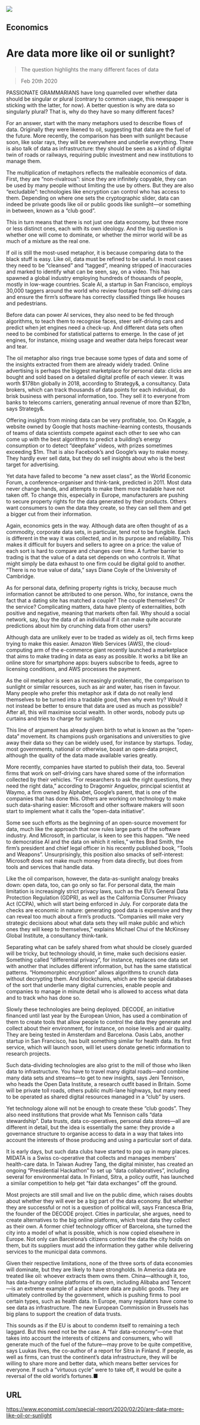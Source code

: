 ![](./images/20200222_SRD002_0.jpg)

## Economics

# Are data more like oil or sunlight?

> The question highlights the many different faces of data

> Feb 20th 2020

PASSIONATE GRAMMARIANS have long quarrelled over whether data should be singular or plural (contrary to common usage, this newspaper is sticking with the latter, for now). A better question is why are data so singularly plural? That is, why do they have so many different faces?

For an answer, start with the many metaphors used to describe flows of data. Originally they were likened to oil, suggesting that data are the fuel of the future. More recently, the comparison has been with sunlight because soon, like solar rays, they will be everywhere and underlie everything. There is also talk of data as infrastructure: they should be seen as a kind of digital twin of roads or railways, requiring public investment and new institutions to manage them.

The multiplication of metaphors reflects the malleable economics of data. First, they are “non-rivalrous”: since they are infinitely copyable, they can be used by many people without limiting the use by others. But they are also “excludable”: technologies like encryption can control who has access to them. Depending on where one sets the cryptographic slider, data can indeed be private goods like oil or public goods like sunlight—or something in between, known as a “club good”.

This in turn means that there is not just one data economy, but three more or less distinct ones, each with its own ideology. And the big question is whether one will come to dominate, or whether the mirror world will be as much of a mixture as the real one.

If oil is still the most-used metaphor, it is because comparing data to the black stuff is easy. Like oil, data must be refined to be useful. In most cases they need to be “cleansed” and “tagged”, meaning stripped of inaccuracies and marked to identify what can be seen, say, on a video. This has spawned a global industry employing hundreds of thousands of people, mostly in low-wage countries. Scale AI, a startup in San Francisco, employs 30,000 taggers around the world who review footage from self-driving cars and ensure the firm’s software has correctly classified things like houses and pedestrians.

Before data can power AI services, they also need to be fed through algorithms, to teach them to recognise faces, steer self-driving cars and predict when jet engines need a check-up. And different data sets often need to be combined for statistical patterns to emerge. In the case of jet engines, for instance, mixing usage and weather data helps forecast wear and tear.

The oil metaphor also rings true because some types of data and some of the insights extracted from them are already widely traded. Online advertising is perhaps the biggest marketplace for personal data: clicks are bought and sold based on a detailed digital profile of each viewer. It was worth $178bn globally in 2018, according to Strategy&, a consultancy. Data brokers, which can track thousands of data points for each individual, do brisk business with personal information, too. They sell it to everyone from banks to telecoms carriers, generating annual revenue of more than $21bn, says Strategy&.

Offering insights from mining data can be very profitable, too. On Kaggle, a website owned by Google that hosts machine-learning contests, thousands of teams of data scientists compete against each other to see who can come up with the best algorithms to predict a building’s energy consumption or to detect “deepfake” videos, with prizes sometimes exceeding $1m. That is also Facebook’s and Google’s way to make money. They hardly ever sell data, but they do sell insights about who is the best target for advertising.

Yet data have failed to become “a new asset class”, as the World Economic Forum, a conference-organiser and think-tank, predicted in 2011. Most data never change hands, and attempts to make them more tradable have not taken off. To change this, especially in Europe, manufacturers are pushing to secure property rights for the data generated by their products. Others want consumers to own the data they create, so they can sell them and get a bigger cut from their information.

Again, economics gets in the way. Although data are often thought of as a commodity, corporate data sets, in particular, tend not to be fungible. Each is different in the way it was collected, and in its purpose and reliability. This makes it difficult for buyers and sellers to agree on a price: the value of each sort is hard to compare and changes over time. A further barrier to trading is that the value of a data set depends on who controls it. What might simply be data exhaust to one firm could be digital gold to another. “There is no true value of data,” says Diane Coyle of the University of Cambridge.

As for personal data, defining property rights is tricky, because much information cannot be attributed to one person. Who, for instance, owns the fact that a dating site has matched a couple? The couple themselves? Or the service? Complicating matters, data have plenty of externalities, both positive and negative, meaning that markets often fail. Why should a social network, say, buy the data of an individual if it can make quite accurate predictions about him by crunching data from other users?

Although data are unlikely ever to be traded as widely as oil, tech firms keep trying to make this easier. Amazon Web Services (AWS), the cloud-computing arm of the e-commerce giant recently launched a marketplace that aims to make trading in data as easy as possible. It works a bit like an online store for smartphone apps: buyers subscribe to feeds, agree to licensing conditions, and AWS processes the payment.

As the oil metaphor is seen as increasingly problematic, the comparison to sunlight or similar resources, such as air and water, has risen in favour. Many people who prefer this metaphor ask if data do not really lend themselves to be turned into a tradable good, then why even try? Would it not instead be better to ensure that data are used as much as possible? After all, this will maximise social wealth. In other words, nobody puts up curtains and tries to charge for sunlight.

This line of argument has already given birth to what is known as the “open-data” movement. Its champions push organisations and universities to give away their data so they can be widely used, for instance by startups. Today, most governments, national or otherwise, boast an open-data project, although the quality of the data made available varies greatly.

More recently, companies have started to publish their data, too. Several firms that work on self-driving cars have shared some of the information collected by their vehicles. “For researchers to ask the right questions, they need the right data,” according to Dragomir Anguelov, principal scientist at Waymo, a firm owned by Alphabet, Google’s parent, that is one of the companies that has done this. Others are working on technology to make such data-sharing easier: Microsoft and other software makers will soon start to implement what it calls the “open-data initiative”.

Some see such efforts as the beginning of an open-source movement for data, much like the approach that now rules large parts of the software industry. And Microsoft, in particular, is keen to see this happen. “We need to democratise AI and the data on which it relies,” writes Brad Smith, the firm’s president and chief legal officer in his recently published book, “Tools and Weapons”. Unsurprisingly, this position also smacks of self-interest: Microsoft does not make much money from data directly, but does from tools and services that handle data.

Like the oil comparison, however, the data-as-sunlight analogy breaks down: open data, too, can go only so far. For personal data, the main limitation is increasingly strict privacy laws, such as the EU’s General Data Protection Regulation (GDPR), as well as the California Consumer Privacy Act (CCPA), which will start being enforced in July. For corporate data the checks are economic in nature: generating good data is expensive and they can reveal too much about a firm’s products. “Companies will make very strategic decisions about what data sets they will make public and which ones they will keep to themselves,” explains Michael Chui of the McKinsey Global Institute, a consultancy think-tank.

Separating what can be safely shared from what should be closely guarded will be tricky, but technology should, in time, make such decisions easier. Something called “differential privacy”, for instance, replaces one data set with another that includes different information, but has the same statistical patterns. “Homomorphic encryption” allows algorithms to crunch data without decrypting them. And blockchains, which are the special databases of the sort that underlie many digital currencies, enable people and companies to manage in minute detail who is allowed to access what data and to track who has done so.

Slowly these technologies are being deployed. DECODE, an initiative financed until last year by the European Union, has used a combination of them to create tools that allow people to control the data they generate and collect about their environment, for instance, on noise levels and air quality. They are being tested in Amsterdam and Barcelona. Oasis Labs, another startup in San Francisco, has built something similar for health data. Its first service, which will launch soon, will let users donate genetic information to research projects.

Such data-dividing technologies are also grist to the mill of those who liken data to infrastructure. You have to travel many digital roads—and combine many data sets and streams—to get to new insights, says Jeni Tennison, who heads the Open Data Institute, a research outfit based in Britain. Some will be private toll roads, others public multi-lane highways, but many need to be operated as shared digital resources managed in a “club” by users.

Yet technology alone will not be enough to create these “club goods”. They also need institutions that provide what Ms Tennison calls “data stewardship”. Data trusts, data co-operatives, personal data stores—all are different in detail, but the idea is essentially the same: they provide a governance structure to organise access to data in a way that takes into account the interests of those producing and using a particular sort of data.

It is early days, but such data clubs have started to pop up in many places. MIDATA is a Swiss co-operative that collects and manages members’ health-care data. In Taiwan Audrey Tang, the digital minister, has created an ongoing “Presidential Hackathon” to set up “data collaboratives”, including several for environmental data. In Finland, Sitra, a policy outfit, has launched a similar competition to help get “fair data exchanges” off the ground.

Most projects are still small and live on the public dime, which raises doubts about whether they will ever be a big part of the data economy. But whether they are successful or not is a question of political will, says Francesca Bria, the founder of the DECODE project. Cities in particular, she argues, need to create alternatives to the big online platforms, which treat data they collect as their own. A former chief technology officer of Barcelona, she turned the city into a model of what is possible, which is now copied elsewhere in Europe. Not only can Barcelona’s citizens control the data the city holds on them, but its suppliers must add the information they gather while delivering services to the municipal data commons.

Given their respective limitations, none of the three sorts of data economies will dominate, but they are likely to have strongholds. In America data are treated like oil: whoever extracts them owns them. China—although it, too, has data-hungry online platforms of its own, including Alibaba and Tencent—is an extreme example of a place where data are public goods. They are ultimately controlled by the government, which is pushing firms to pool certain types, such as health data. In Europe, many regulators have come to see data as infrastructure. The new European Commission in Brussels has big plans to support the creation of data trusts.

This sounds as if the EU is about to condemn itself to remaining a tech laggard. But this need not be the case. A “fair data-economy”—one that takes into account the interests of citizens and consumers, who will generate much of the fuel of the future—may prove to be quite competitive, says Luukas Ilves, the co-author of a report for Sitra in Finland. If people, as well as firms, can trust the continent’s data infrastructure, they will be willing to share more and better data, which means better services for everyone. If such a “virtuous cycle” were to take off, it would be quite a reversal of the old world’s fortunes.■

## URL

https://www.economist.com/special-report/2020/02/20/are-data-more-like-oil-or-sunlight
